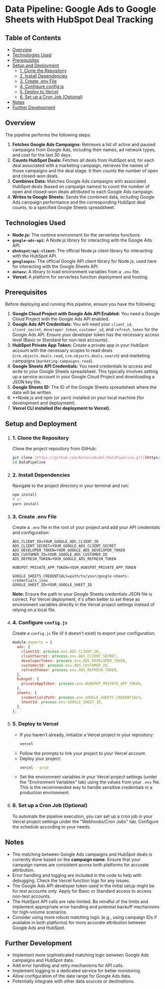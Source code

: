 # Data Pipeline: Google Ads to Google Sheets with HubSpot Deal Tracking

## Table of Contents
* [Overview](#overview)
* [Technologies Used](#technologies-used)
* [Prerequisites](#prerequisites)
* [Setup and Deployment](#setup-and-deployment)
    * [1. Clone the Repository](#1-clone-the-repository)
    * [2. Install Dependencies](#2-install-dependencies)
    * [3. Create .env File](#3-create-env-file)
    * [4. Configure config.js](#4-configure-configjs)
    * [5. Deploy to Vercel](#5-deploy-to-vercel)
    * [6. Set up a Cron Job (Optional)](#6-set-up-a-cron-job-optional)
* [Notes](#notes)
* [Further Development](#further-development)

## Overview

The pipeline performs the following steps:

1.  **Fetches Google Ads Campaigns:** Retrieves a list of active and paused campaigns from Google Ads, including their names, ad network types, and cost for the last 30 days.
2.  **Counts HubSpot Deals:** Fetches all deals from HubSpot and, for each deal associated with a marketing campaign, retrieves the names of those campaigns and the deal stage. It then counts the number of open and closed-won deals.
3.  **Combines Data:** Matches Google Ads campaigns with associated HubSpot deals (based on campaign names) to count the number of open and closed-won deals attributed to each Google Ads campaign.
4.  **Writes to Google Sheets:** Sends the combined data, including Google Ads campaign performance and the corresponding HubSpot deal counts, to a specified Google Sheets spreadsheet.

## Technologies Used

* **Node.js:** The runtime environment for the serverless functions.
* **`google-ads-api`:** A Node.js library for interacting with the Google Ads API.
* **`@hubspot/api-client`:** The official Node.js client library for interacting with the HubSpot API.
* **`googleapis`:** The official Google API client library for Node.js, used here for interacting with the Google Sheets API.
* **`dotenv`:** A library to load environment variables from a `.env` file.
* **Vercel:** A platform for serverless function deployment and hosting.

## Prerequisites

Before deploying and running this pipeline, ensure you have the following:

1.  **Google Cloud Project with Google Ads API Enabled:** You need a Google Cloud Project with the Google Ads API enabled.
2.  **Google Ads API Credentials:** You will need your `client_id`, `client_secret`, `developer_token`, `customer_id`, and `refresh_token` for the Google Ads API. Ensure your developer token has the necessary access level (Basic or Standard for non-test accounts).
3.  **HubSpot Private App Token:** Create a private app in your HubSpot account with the necessary scopes to read deals (`crm.objects.deals.read`, `crm.objects.deals.search`) and marketing campaigns (`marketing.campaigns.read`).
4.  **Google Sheets API Credentials:** You need credentials to access and write to your Google Sheets spreadsheet. This typically involves setting up a service account in your Google Cloud Project and downloading a JSON key file.
5.  **Google Sheets ID:** The ID of the Google Sheets spreadsheet where the data will be written.
6.  **Node.js and npm (or yarn) installed on your local machine (for development and deployment).
7.  **Vercel CLI installed (for deployment to Vercel).**

## Setup and Deployment

1.  ### 1. Clone the Repository
    Clone the project repository from GitHub:
    ```bash
    git clone [https://github.com/AntonioBudal/DataPipeline.git](https://github.com/AntonioBudal/DataPipeline.git)
    cd DataPipeline
    ```

2.  ### 2. Install Dependencies
    Navigate to the project directory in your terminal and run:
    ```bash
    npm install
    # or
    yarn install
    ```

3.  ### 3. Create .env File
    Create a `.env` file in the root of your project and add your API credentials and configuration:
    ```dotenv
    ADS_CLIENT_ID=YOUR_GOOGLE_ADS_CLIENT_ID
    ADS_CLIENT_SECRET=YOUR_GOOGLE_ADS_CLIENT_SECRET
    ADS_DEVELOPER_TOKEN=YOUR_GOOGLE_ADS_DEVELOPER_TOKEN
    ADS_CUSTOMER_ID=YOUR_GOOGLE_ADS_CUSTOMER_ID
    ADS_REFRESH_TOKEN=YOUR_GOOGLE_ADS_REFRESH_TOKEN

    HUBSPOT_PRIVATE_APP_TOKEN=YOUR_HUBSPOT_PRIVATE_APP_TOKEN

    GOOGLE_SHEETS_CREDENTIALS=path/to/your/google-sheets-credentials.json
    GOOGLE_SHEET_ID=YOUR_GOOGLE_SHEET_ID
    ```
    **Note:** Ensure the path to your Google Sheets credentials JSON file is correct. For Vercel deployment, it's often better to set these as environment variables directly in the Vercel project settings instead of relying on a local file.

4.  ### 4. Configure `config.js`
    Create a `config.js` file (if it doesn't exist) to export your configuration:
    ```javascript
    module.exports = {
      ads: {
        clientId: process.env.ADS_CLIENT_ID,
        clientSecret: process.env.ADS_CLIENT_SECRET,
        developerToken: process.env.ADS_DEVELOPER_TOKEN,
        customerId: process.env.ADS_CUSTOMER_ID,
        refreshToken: process.env.ADS_REFRESH_TOKEN,
      },
      hubspot: {
        privateAppToken: process.env.HUBSPOT_PRIVATE_APP_TOKEN,
      },
      sheets: {
        credentialsPath: process.env.GOOGLE_SHEETS_CREDENTIALS,
        sheetId: process.env.GOOGLE_SHEET_ID,
      },
    };
    ```

5.  ### 5. Deploy to Vercel
    * If you haven't already, initialize a Vercel project in your repository:
        ```bash
        vercel
        ```
    * Follow the prompts to link your project to your Vercel account.
    * Deploy your project:
        ```bash
        vercel --prod
        ```
    * Set the environment variables in your Vercel project settings (under the "Environment Variables" tab) using the values from your `.env` file. This is the recommended way to handle sensitive credentials in a production environment.

6.  ### 6. Set up a Cron Job (Optional)
    To automate the pipeline execution, you can set up a cron job in your Vercel project settings under the "Webhooks/Cron Jobs" tab. Configure the schedule according to your needs.

## Notes

* The matching between Google Ads campaigns and HubSpot deals is currently done based on the **campaign name**. Ensure that your campaign names are consistent across both platforms for accurate attribution.
* Error handling and logging are included in the code to help with debugging. Check the Vercel function logs for any issues.
* The Google Ads API developer token used in the initial setup might be for test accounts only. Apply for Basic or Standard access to access non-test accounts.
* The HubSpot API calls are rate-limited. Be mindful of the limits and implement appropriate error handling and potential backoff mechanisms for high-volume scenarios.
* Consider using more robust matching logic (e.g., using campaign IDs if available in both platforms) for more accurate attribution between Google Ads and HubSpot.

## Further Development

* Implement more sophisticated matching logic between Google Ads campaigns and HubSpot data.
* Add error handling and retry mechanisms for API calls.
* Implement logging to a dedicated service for better monitoring.
* Allow configuration of the date range for Google Ads data.
* Potentially integrate with other data sources or destinations.